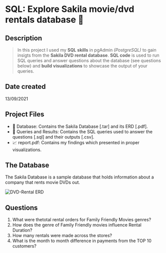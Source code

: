 # SQL: Explore Sakila movie/dvd rentals database :movie_camera:

## Description

> In this project I used my **SQL skills** in pgAdmin *(PostgreSQL)* to gain insigts from the **Sakila DVD rental database**. **SQL code** is used to run SQL queries and answer questions about the database (see questions below) and **build visualizations** to showcase the output of your queries.

## Date created
13/09/2021 

## Project Files
* :file_folder: Database: Contains the Sakila Database [.tar] and its ERD [.pdf].
* :file_folder: Queries and Results: Contains the SQL queries used to answer the questions [.sql] and their outputs [.csv].
* :chart_with_upwards_trend: report.pdf: Contains my findings which presented in proper visualizations.

## The Database
The Sakila Database is a sample database that holds information about a company that rents movie DVDs out.

![DVD-Rental ERD](https://media.cheggcdn.com/media/609/609c81e0-4dc1-41ba-b9f2-c3e43874e55f/phpJ0olaM.png)

## Questions
1. What were thetotal rental orders for Family Friendly Movies genres?
2. How does the genre of Family Friendly movies influence Rental Duration?
3. How many rentals were made across the stores?
4. What is the month to month difference in payments from the TOP 10 customers?